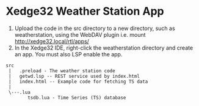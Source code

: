 # Xedge32 Weather Station App

1. Upload the code in the src directory to a new directory, such as weatherstation, using the WebDAV plugin i.e. mount http://xedge32.local/rtl/apps/
2. In the Xedge32 IDE, right-click the weatherstation directory and create an app. You must also LSP enable the app.

```
src
 |   .preload - The weather station code
 |   getwd.lsp -- REST service used by index.html
 |   index.html -- Example code for fetching TS data
 |
 \---.lua
        tsdb.lua - Time Series (TS) database
```

